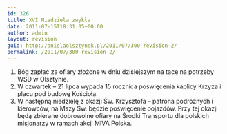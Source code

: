 ```yaml
---
id: 326
title: XVI Niedziela zwykła
date: 2011-07-15T18:31:05+00:00
author: admin
layout: revision
guid: http://anielaolsztynek.pl/2011/07/300-revision-2/
permalink: /2011/07/300-revision-2/
---
```

  1. Bóg zapłać za ofiary złożone w dniu dzisiejszym na tacę na potrzeby WSD w Olsztynie.
  2. W czwartek &#8211; 21 lipca wypada 15 rocznica poświęcenia kaplicy Krzyża i placu pod budowę Kościoła.
  3. W następną niedzielę z okazji Św. Krzysztofa &#8211; patrona podróżnych i kierowców, na Mszy Św. będzie poświęcenie pojazdów. Przy tej okazji będą zbierane dobrowolne ofiary na Środki Transportu dla polskich misjonarzy w ramach akcji MIVA Polska.